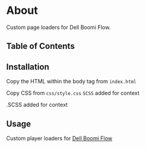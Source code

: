 # About

Custom page loaders for Dell Boomi Flow. 

## Table of Contents
<!-- - [Atom Loader]() -->
 <!-- - - [Table of Contents](#table-of-contents)  -->
  <!--  - [Installation](#installation)  -->
  <!--   - [Usage](#usage)  -->
  <!--   - [Support](#support)  -->

## Installation

Copy the HTML within the body tag from ```index.html```

Copy CSS from ```css/style.css```
```SCSS``` added for context 


.SCSS added for context 

## Usage
Custom player loaders for [Dell Boomi Flow](https://boomi.com/platform/flow/)